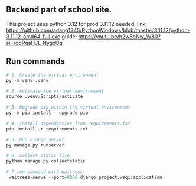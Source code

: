## Backend part of school site. 

This project uses python 3.12
for prod 3.11.12 needed.
link: https://github.com/adang1345/PythonWindows/blob/master/3.11.12/python-3.11.12-amd64-full.exe
guide: https://youtu.be/h2w8oNw_W80?si=rodPqaHJL-NygxUq
## Run commands

```python
# 1. Create the virtual environment
py -m venv .venv

# 2. Activate the virtual environment
source .venv/Scripts/activate

# 3. Upgrade pip within the virtual environment
py -m pip install --upgrade pip

# 4. Install dependencies from requirements.txt
pip install -r requirements.txt

# 5. Run django server
py manage.py runserver

# 6. collect static file
python manage.py collectstatic

# 7 run command with waitress
 waitress-serve --port=8000 django_project.wsgi:application

 
```
